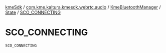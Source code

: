 [kmeSdk](../../../index.md) / [com.kme.kaltura.kmesdk.webrtc.audio](../../index.md) / [KmeBluetoothManager](../index.md) / [State](index.md) / [SCO_CONNECTING](./-s-c-o_-c-o-n-n-e-c-t-i-n-g.md)

# SCO_CONNECTING

`SCO_CONNECTING`